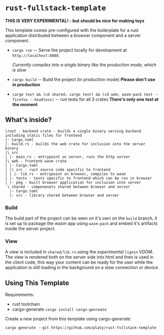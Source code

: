 # `rust-fullstack-template`

**THIS IS VERY EXPERIMENTAL! - but should be nice for making toys**

This template comes pre-configured with the boilerplate for a rust application distributed between a browser component and a server component.

* `cargo run` -- Serve the project locally for
  development at `http://localhost:8080`.
  
  _Currently compiles into a single binary like the production mode, which is slow_

* `cargo build` -- Build the project (in production mode) **Please don't use in production**

* `cargo test && (cd shared; cargo test) && (cd web; wasm-pack test --firefox --headless)` -- run tests for all 3 crates __There's only one test at the moment__

## What's inside?

```
\root - backend crate - builds a single binary serving backend including static files for frontend
|- Cargo.toml
|- build.rs - builds the web crate for inclusion into the server binary
|\ src
| |- main.rs - entrypoint on server, runs the http server
|\ web - frontend wasm crate
| |- Cargo.toml
| |\ src - rust source code specific to frontend
| | |- lib.rs - entrypoint on browser, compiles to wasm
| |- tests - tests specific to frontend which can be run in browser
| |- pkg - built browser application for inclusion into server
 \ shared - componenets shared between browser and server
  |- Cargo.toml
  |- src - library shared between browser and server
```

### Build

The build part of the project can be seen on it's own on the `build` branch, it is set up to package the wasm app using `wasm-pack` and embed it's artifacts inside the server project.

### View

A view is included in `shared/lib.rs` using the *experimental* `lignin` VDOM. The view is rendered both on the server side into html and then is used in the client code, this way your content can be ready for the user while the application is still loading in the background on a slow connection or device.

## Using This Template

Requirements:

* rust toolchain
* cargo-generate `cargo install cargo-genreate`

Create a new project from this template using cargo-generate:

```
cargo generate --git https://github.com/platy/rust-fullstack-template
```
